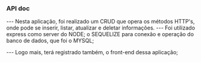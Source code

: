 ### API doc

--- Nesta aplicação, foi realizado um CRUD que opera os métodos HTTP's, onde pode se inserir, listar, atualizar e deletar informações.
--- Foi utilizado express como server do NODE; o SEQUELIZE para conexão e operação do banco de dados, que foi o MYSQL;

--- Logo mais, terá registrado também, o front-end dessa aplicação;
